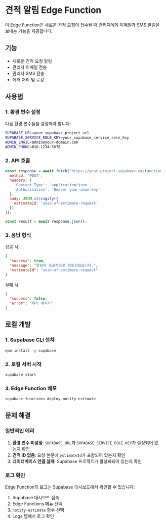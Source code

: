 # 견적 알림 Edge Function

이 Edge Function은 새로운 견적 요청이 접수될 때 관리자에게 이메일과 SMS 알림을 보내는 기능을 제공합니다.

## 기능

- 새로운 견적 요청 알림
- 관리자 이메일 전송
- 관리자 SMS 전송
- 에러 처리 및 로깅

## 사용법

### 1. 환경 변수 설정

다음 환경 변수들을 설정해야 합니다:

```bash
SUPABASE_URL=your_supabase_project_url
SUPABASE_SERVICE_ROLE_KEY=your_supabase_service_role_key
ADMIN_EMAIL=admin@your-domain.com
ADMIN_PHONE=010-1234-5678
```

### 2. API 호출

```javascript
const response = await fetch('https://your-project.supabase.co/functions/v1/notify-estimate', {
  method: 'POST',
  headers: {
    'Content-Type': 'application/json',
    'Authorization': 'Bearer your-anon-key'
  },
  body: JSON.stringify({
    estimateId: 'uuid-of-estimate-request'
  })
});

const result = await response.json();
```

### 3. 응답 형식

성공 시:
```json
{
  "success": true,
  "message": "알림이 성공적으로 전송되었습니다.",
  "estimateId": "uuid-of-estimate-request"
}
```

실패 시:
```json
{
  "success": false,
  "error": "에러 메시지"
}
```

## 로컬 개발

### 1. Supabase CLI 설치

```bash
npm install -g supabase
```

### 2. 로컬 서버 시작

```bash
supabase start
```

### 3. Edge Function 배포

```bash
supabase functions deploy notify-estimate
```

## 문제 해결

### 일반적인 에러

1. **환경 변수 미설정**: `SUPABASE_URL`과 `SUPABASE_SERVICE_ROLE_KEY`가 설정되어 있는지 확인
2. **견적 ID 없음**: 요청 본문에 `estimateId`가 포함되어 있는지 확인
3. **데이터베이스 연결 실패**: Supabase 프로젝트가 활성화되어 있는지 확인

### 로그 확인

Edge Function의 로그는 Supabase 대시보드에서 확인할 수 있습니다:

1. Supabase 대시보드 접속
2. Edge Functions 메뉴 선택
3. `notify-estimate` 함수 선택
4. Logs 탭에서 로그 확인 